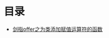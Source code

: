 <html>
<head>
  <title>目录</title>
  <meta http-equiv="Content-Type" content="text/html;charset=utf-8" />
</head>
<body>
<h1>目录</h1>
<ul>
<li><a href="./info.md">剑指offer之为类添加赋值运算符的函数</a></li>
</ul>
</body>
</html>
